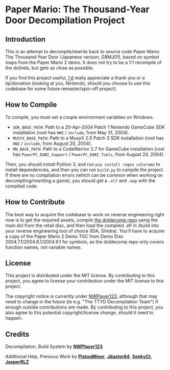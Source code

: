 # Paper Mario: The Thousand-Year Door Decompilation Project
## Introduction
This is an attempt to decompile/rewrite back to source code Paper Mario: The Thousand-Year Door (Japanese version, G8MJ01), based on symbol maps from the Paper Mario 2 demo. It does not try to be a 1:1 recompile of the dol/rels, but gets as close as possible.

If you find this project useful, [I'd](https://github.com/NWPlayer123) really appreciate a thank you or a tip/donation (looking at you, Nintendo, should you choose to use this codebase for some future remaster/spin-off project).
## How to Compile
To compile, you must set a couple environment variables on Windows.

* `SDK_BASE_PATH`: Path to a 20-Apr-2004 Patch 1 Nintendo GameCube SDK installation (root has `HW2` / `include`, from May 31, 2004).
* `MUSYX_BASE_PATH`: Path to a MusyX 2.0 Patch 3 SDK installation (root has `HW2` / `include`, from August 20, 2004).
* `MW_BASE_PATH`: Path to a CodeWarrior 2.7 for GameCube installation (root has `PowerPC_EABI_Support` / `PowerPC_EABI_Tools`, from August 24, 2004).

Then, you should install Python 3, and run `pip install regex colorama` to install dependencies, and then you can run `build.py` to compile the project. If there are no compilation errors (which can be common when working on decompiling/rewriting a game), you should get a `.elf` and `.map` with the compiled code.
## How to Contribute
The best way to acquire the codebase to work on reverse engineering right now is to get the required assets, compile [the doldecomp repo](https://github.com/doldecomp/ttyd) using the main.dol from the retail disc, and then load the compiled .elf in /build into your reverse engineering tool of choice (IDA, Ghidra). You'll have to acquire a copy of the Paper Mario 2 Demo TGC from Demo Disc 2004.7.1/2004.8.1/2004.9.1 for symbols, as the doldecomp repo only covers function names, not variable names.
## License
This project is distributed under the MIT license. By contributing to this project, you agree to license your contribution under the MIT license to this project.

The copyright notice is currently under [NWPlayer123](https://github.com/NWPlayer123), although that may need to change in the future (to e.g. "The TTYD Decompilation Team") if enough outside contributions are made. By contributing to this project, you also agree to this potential copyright/license change, should it need to happen.
## Credits
Decompilation, Build System by **[NWPlayer123](https://github.com/NWPlayer123)**

Additional Help, Previous Work by **[PistonMiner](https://github.com/PistonMiner)**, **[Jdaster64](https://github.com/jdaster64)**, **[SeekyCt](https://github.com/SeekyCt)**, **[JasperRLZ](https://github.com/magcius)**
